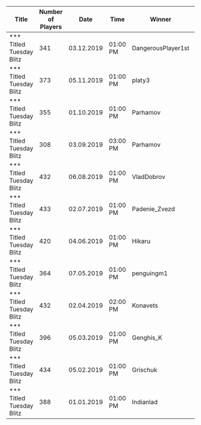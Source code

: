 | Title                    |   Number of Players | Date       | Time     | Winner             | Tournament Link                                                             | Rank List                                                                                                  |
|--------------------------|---------------------|------------|----------|--------------------|-----------------------------------------------------------------------------|------------------------------------------------------------------------------------------------------------|
| *** Titled Tuesday Blitz |                 341 | 03.12.2019 | 01:00 PM | DangerousPlayer1st | [Link](https://www.chess.com/tournament/live/-titled-tuesday-blitz-1125173) | [Link](https://github.com/cmgchess/Titled-Tuesday-Data/blob/main/ranks/-titled-tuesday-blitz-1125173.json) |
| *** Titled Tuesday Blitz |                 373 | 05.11.2019 | 01:00 PM | platy3             | [Link](https://www.chess.com/tournament/live/-titled-tuesday-blitz-1117830) | [Link](https://github.com/cmgchess/Titled-Tuesday-Data/blob/main/ranks/-titled-tuesday-blitz-1117830.json) |
| *** Titled Tuesday Blitz |                 355 | 01.10.2019 | 01:00 PM | Parhamov           | [Link](https://www.chess.com/tournament/live/-titled-tuesday-blitz-1105893) | [Link](https://github.com/cmgchess/Titled-Tuesday-Data/blob/main/ranks/-titled-tuesday-blitz-1105893.json) |
| *** Titled Tuesday Blitz |                 308 | 03.09.2019 | 03:00 PM | Parhamov           | [Link](https://www.chess.com/tournament/live/-titled-tuesday-blitz-1097711) | [Link](https://github.com/cmgchess/Titled-Tuesday-Data/blob/main/ranks/-titled-tuesday-blitz-1097711.json) |
| *** Titled Tuesday Blitz |                 432 | 06.08.2019 | 01:00 PM | VladDobrov         | [Link](https://www.chess.com/tournament/live/-titled-tuesday-blitz-1089335) | [Link](https://github.com/cmgchess/Titled-Tuesday-Data/blob/main/ranks/-titled-tuesday-blitz-1089335.json) |
| *** Titled Tuesday Blitz |                 433 | 02.07.2019 | 01:00 PM | Padenie_Zvezd      | [Link](https://www.chess.com/tournament/live/-titled-tuesday-blitz-1078636) | [Link](https://github.com/cmgchess/Titled-Tuesday-Data/blob/main/ranks/-titled-tuesday-blitz-1078636.json) |
| *** Titled Tuesday Blitz |                 420 | 04.06.2019 | 01:00 PM | Hikaru             | [Link](https://www.chess.com/tournament/live/-titled-tuesday-blitz-1070427) | [Link](https://github.com/cmgchess/Titled-Tuesday-Data/blob/main/ranks/-titled-tuesday-blitz-1070427.json) |
| *** Titled Tuesday Blitz |                 364 | 07.05.2019 | 01:00 PM | penguingm1         | [Link](https://www.chess.com/tournament/live/-titled-tuesday-blitz-1061838) | [Link](https://github.com/cmgchess/Titled-Tuesday-Data/blob/main/ranks/-titled-tuesday-blitz-1061838.json) |
| *** Titled Tuesday Blitz |                 432 | 02.04.2019 | 02:00 PM | Konavets           | [Link](https://www.chess.com/tournament/live/-titled-tuesday-blitz-1051389) | [Link](https://github.com/cmgchess/Titled-Tuesday-Data/blob/main/ranks/-titled-tuesday-blitz-1051389.json) |
| *** Titled Tuesday Blitz |                 396 | 05.03.2019 | 01:00 PM | Genghis_K          | [Link](https://www.chess.com/tournament/live/-titled-tuesday-blitz-1042665) | [Link](https://github.com/cmgchess/Titled-Tuesday-Data/blob/main/ranks/-titled-tuesday-blitz-1042665.json) |
| *** Titled Tuesday Blitz |                 434 | 05.02.2019 | 01:00 PM | Grischuk           | [Link](https://www.chess.com/tournament/live/-titled-tuesday-blitz-1034328) | [Link](https://github.com/cmgchess/Titled-Tuesday-Data/blob/main/ranks/-titled-tuesday-blitz-1034328.json) |
| *** Titled Tuesday Blitz |                 388 | 01.01.2019 | 01:00 PM | Indianlad          | [Link](https://www.chess.com/tournament/live/-titled-tuesday-blitz-1024163) | [Link](https://github.com/cmgchess/Titled-Tuesday-Data/blob/main/ranks/-titled-tuesday-blitz-1024163.json) |